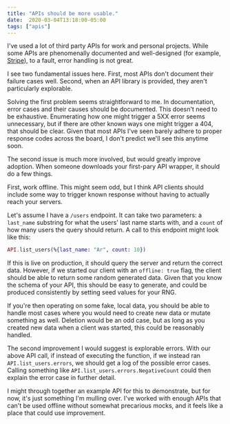 ```yaml
---
title: "APIs should be more usable."
date:  2020-03-04T13:18:00-05:00 
tags: ["apis"]
---
```


I've used a lot of third party APIs for work and personal projects. While some
APIs are phenomenally documented and well-designed (for example, [Stripe](https://stripe.com/docs)), to a fault, error handling is not great.

I see two fundamental issues here. First, most APIs don't document their failure
cases well. Second, when an API library is provided, they aren't particularly
explorable.

<!--more-->

Solving the first problem seems straightforward to me. In documentation, error
cases and their causes should be documented. This doesn't need to be exhaustive.
Enumerating how one might trigger a 5XX error seems unnecessary, but if there
are other known ways one might trigger a 404, that should be clear. Given that
most APIs I've seen barely adhere to proper response codes across the board, I
don't predict we'll see this anytime soon.

The second issue is much more involved, but would greatly improve adoption. When
someone downloads your first-pary API wrapper, it should do a few things.

First, work offline. This might seem odd, but I think API clients should include
some way to trigger known response without having to actually reach your servers.

Let's assume I have a `/users` endpoint. It can take two parameters:
a `last_name` substring for what the users' last name starts with, and a `count`
of how many users the query should return. A call to this endpoint might look
like this:

```elixir
API.list_users(%{last_name: "Ar", count: 10})
```

If this is live on production, it should query the server and return the correct
data. However, if we started our client with an `offline: true` flag, the client
should be able to return some random generated data. Given that you know the
schema of your API, this should be easy to generate, and could be produced
consistently by setting seed values for your RNG.

If you're then operating on some fake, local data, you should be able to handle
most cases where you would need to create new data or mutate something as well.
Deletion would be an odd case, but as long as you created new data when a client
was started, this could be reasonably handled.

The second improvement I would suggest is explorable errors. With our above API
call, if instead of executing the function, if we instead ran
`API.list_users.errors`, we should get a log of the possible error cases.
Calling something like `API.list_users.errors.NegativeCount` could then
explain the error case in further detail.

I might through together an example API for this to demonstrate, but for now, it's
just something I'm mulling over. I've worked with enough APIs that can't be used
offline without somewhat precarious mocks, and it feels like a place that could
use improvement.
